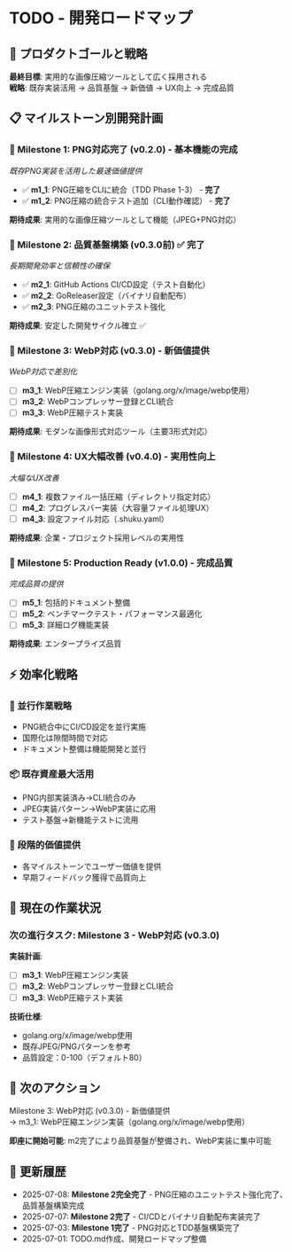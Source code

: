 # TODO - 開発ロードマップ

## 🎯 プロダクトゴールと戦略

**最終目標**: 実用的な画像圧縮ツールとして広く採用される  
**戦略**: 既存実装活用 → 品質基盤 → 新価値 → UX向上 → 完成品質

## 📋 マイルストーン別開発計画

### 🎯 Milestone 1: PNG対応完了 (v0.2.0) - 基本機能の完成
*既存PNG実装を活用した最速価値提供*

- ✅ **m1_1**: PNG圧縮をCLIに統合（TDD Phase 1-3） - **完了**
- ✅ **m1_2**: PNG圧縮の統合テスト追加（CLI動作確認） - **完了**

**期待成果**: 実用的な画像圧縮ツールとして機能（JPEG+PNG対応）

### 🎯 Milestone 2: 品質基盤構築 (v0.3.0前) ✅ **完了**
*長期開発効率と信頼性の確保*

- ✅ **m2_1**: GitHub Actions CI/CD設定（テスト自動化）
- ✅ **m2_2**: GoReleaser設定（バイナリ自動配布）
- ✅ **m2_3**: PNG圧縮のユニットテスト強化

**期待成果**: 安定した開発サイクル確立 ✅

### 🎯 Milestone 3: WebP対応 (v0.3.0) - 新価値提供
*WebP対応で差別化*

- [ ] **m3_1**: WebP圧縮エンジン実装（golang.org/x/image/webp使用）
- [ ] **m3_2**: WebPコンプレッサー登録とCLI統合
- [ ] **m3_3**: WebP圧縮テスト実装

**期待成果**: モダンな画像形式対応ツール（主要3形式対応）

### 🎯 Milestone 4: UX大幅改善 (v0.4.0) - 実用性向上
*大幅なUX改善*

- [ ] **m4_1**: 複数ファイル一括圧縮（ディレクトリ指定対応）
- [ ] **m4_2**: プログレスバー実装（大容量ファイル処理UX）
- [ ] **m4_3**: 設定ファイル対応（.shuku.yaml）

**期待成果**: 企業・プロジェクト採用レベルの実用性

### 🎯 Milestone 5: Production Ready (v1.0.0) - 完成品質
*完成品質の提供*

- [ ] **m5_1**: 包括的ドキュメント整備
- [ ] **m5_2**: ベンチマークテスト・パフォーマンス最適化
- [ ] **m5_3**: 詳細ログ機能実装

**期待成果**: エンタープライズ品質

## ⚡ 効率化戦略

### 🔄 並行作業戦略
- PNG統合中にCI/CD設定を並行実施
- 国際化は隙間時間で対応
- ドキュメント整備は機能開発と並行

### 📦 既存資産最大活用
- PNG内部実装済み→CLI統合のみ
- JPEG実装パターン→WebP実装に応用
- テスト基盤→新機能テストに流用

### 🎪 段階的価値提供
- 各マイルストーンでユーザー価値を提供
- 早期フィードバック獲得で品質向上

## 🚧 現在の作業状況

### 次の進行タスク: Milestone 3 - WebP対応 (v0.3.0)

**実装計画**:
- [ ] **m3_1**: WebP圧縮エンジン実装
- [ ] **m3_2**: WebPコンプレッサー登録とCLI統合
- [ ] **m3_3**: WebP圧縮テスト実装

**技術仕様**:
- golang.org/x/image/webp使用
- 既存JPEG/PNGパターンを参考
- 品質設定：0-100（デフォルト80）

## 🚀 次のアクション

Milestone 3: WebP対応 (v0.3.0) - 新価値提供  
→ m3_1: WebP圧縮エンジン実装（golang.org/x/image/webp使用）

**即座に開始可能**: m2完了により品質基盤が整備され、WebP実装に集中可能

## 📅 更新履歴

- 2025-07-08: **Milestone 2完全完了** - PNG圧縮のユニットテスト強化完了、品質基盤構築完成
- 2025-07-07: **Milestone 2完了** - CI/CDとバイナリ自動配布実装完了
- 2025-07-03: **Milestone 1完了** - PNG対応とTDD基盤構築完了
- 2025-07-01: TODO.md作成、開発ロードマップ整備
